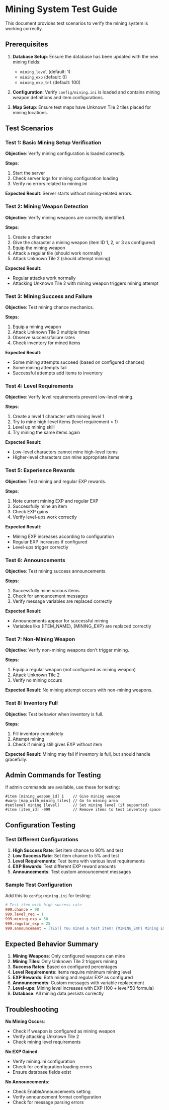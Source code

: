 # Mining System Test Guide

This document provides test scenarios to verify the mining system is working correctly.

## Prerequisites

1. **Database Setup**: Ensure the database has been updated with the new mining fields:
   - `mining_level` (default: 1)
   - `mining_exp` (default: 0) 
   - `mining_exp_tnl` (default: 100)

2. **Configuration**: Verify `config/mining.ini` is loaded and contains mining weapon definitions and item configurations.

3. **Map Setup**: Ensure test maps have Unknown Tile 2 tiles placed for mining locations.

## Test Scenarios

### Test 1: Basic Mining Setup Verification

**Objective**: Verify mining configuration is loaded correctly.

**Steps**:
1. Start the server
2. Check server logs for mining configuration loading
3. Verify no errors related to mining.ini

**Expected Result**: Server starts without mining-related errors.

### Test 2: Mining Weapon Detection

**Objective**: Verify mining weapons are correctly identified.

**Steps**:
1. Create a character
2. Give the character a mining weapon (item ID 1, 2, or 3 as configured)
3. Equip the mining weapon
4. Attack a regular tile (should work normally)
5. Attack Unknown Tile 2 (should attempt mining)

**Expected Result**: 
- Regular attacks work normally
- Attacking Unknown Tile 2 with mining weapon triggers mining attempt

### Test 3: Mining Success and Failure

**Objective**: Test mining chance mechanics.

**Steps**:
1. Equip a mining weapon
2. Attack Unknown Tile 2 multiple times
3. Observe success/failure rates
4. Check inventory for mined items

**Expected Result**:
- Some mining attempts succeed (based on configured chances)
- Some mining attempts fail
- Successful attempts add items to inventory

### Test 4: Level Requirements

**Objective**: Verify level requirements prevent low-level mining.

**Steps**:
1. Create a level 1 character with mining level 1
2. Try to mine high-level items (level requirement > 1)
3. Level up mining skill
4. Try mining the same items again

**Expected Result**:
- Low-level characters cannot mine high-level items
- Higher-level characters can mine appropriate items

### Test 5: Experience Rewards

**Objective**: Test mining and regular EXP rewards.

**Steps**:
1. Note current mining EXP and regular EXP
2. Successfully mine an item
3. Check EXP gains
4. Verify level-ups work correctly

**Expected Result**:
- Mining EXP increases according to configuration
- Regular EXP increases if configured
- Level-ups trigger correctly

### Test 6: Announcements

**Objective**: Test mining success announcements.

**Steps**:
1. Successfully mine various items
2. Check for announcement messages
3. Verify message variables are replaced correctly

**Expected Result**:
- Announcements appear for successful mining
- Variables like {ITEM_NAME}, {MINING_EXP} are replaced correctly

### Test 7: Non-Mining Weapon

**Objective**: Verify non-mining weapons don't trigger mining.

**Steps**:
1. Equip a regular weapon (not configured as mining weapon)
2. Attack Unknown Tile 2
3. Verify no mining occurs

**Expected Result**: No mining attempt occurs with non-mining weapons.

### Test 8: Inventory Full

**Objective**: Test behavior when inventory is full.

**Steps**:
1. Fill inventory completely
2. Attempt mining
3. Check if mining still gives EXP without item

**Expected Result**: Mining may fail if inventory is full, but should handle gracefully.

## Admin Commands for Testing

If admin commands are available, use these for testing:

```
#item [mining_weapon_id] 1    // Give mining weapon
#warp [map_with_mining_tiles] // Go to mining area  
#setlevel mining [level]      // Set mining level (if supported)
#item [item_id] -999          // Remove items to test inventory space
```

## Configuration Testing

### Test Different Configurations

1. **High Success Rate**: Set item chance to 90% and test
2. **Low Success Rate**: Set item chance to 5% and test  
3. **Level Requirements**: Test items with various level requirements
4. **EXP Rewards**: Test different EXP reward amounts
5. **Announcements**: Test custom announcement messages

### Sample Test Configuration

Add this to `config/mining.ini` for testing:

```ini
# Test item with high success rate
999.chance = 90
999.level_req = 1
999.mining_exp = 50
999.regular_exp = 25
999.announcement = [TEST] You mined a test item! {MINING_EXP} Mining EXP gained!
```

## Expected Behavior Summary

1. **Mining Weapons**: Only configured weapons can mine
2. **Mining Tiles**: Only Unknown Tile 2 triggers mining
3. **Success Rates**: Based on configured percentages
4. **Level Requirements**: Items require minimum mining level
5. **EXP Rewards**: Both mining and regular EXP as configured
6. **Announcements**: Custom messages with variable replacement
7. **Level-ups**: Mining level increases with EXP (100 + level*50 formula)
8. **Database**: All mining data persists correctly

## Troubleshooting

**No Mining Occurs**:
- Check if weapon is configured as mining weapon
- Verify attacking Unknown Tile 2
- Check mining level requirements

**No EXP Gained**:
- Verify mining.ini configuration
- Check for configuration loading errors
- Ensure database fields exist

**No Announcements**:
- Check EnableAnnouncements setting
- Verify announcement format configuration
- Check for message parsing errors
